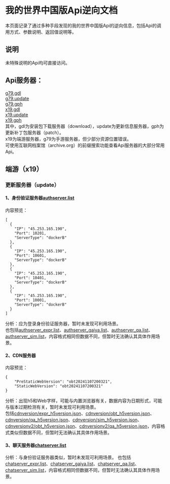 # 我的世界中国版Api逆向文档
本页面记录了通过多种手段发现的我的世界中国版Api的逆向信息，包括Api的调用方式、参数说明、返回值说明等。

## 说明
未特殊说明的Api均可直接访问。

## Api服务器：
[g79.gdl](https://g79.gdl.netease.com)  
[g79.update](https://g79.update.netease.com/)  
[g79.gph](https://g79.gph.netease.com)  
[x19.gdl](https://x19.gdl.netease.com)  
[x19.update](https://x19.update.netease.com/)  
[x19.gph](https://x19.gph.netease.com/)  
其中，gdl为安装包下载服务器（download），update为更新信息服务器，gph为更新补丁包服务器（patch）。  
x19为端游服务器，g79为手游服务器，但少部分资源位置错误。  
可使用互联网档案馆（archive.org）的前缀搜索功能查看Api服务器的大部分常用Api。

## 端游（x19）
### 更新服务器（update）
#### 1、身份验证服务器[authserver.list](https://x19.update.netease.com/authserver.list)
内容预览：
```
[
  {
    "IP": "45.253.165.190",
    "Port": 10201,
    "ServerType": "dockerB"
  },
  {
    "IP": "45.253.165.190",
    "Port": 10601,
    "ServerType": "dockerB"
  },
  {
    "IP": "45.253.165.190",
    "Port": 10401,
    "ServerType": "dockerB"
  },
  {
    "IP": "45.253.165.190",
    "Port": 10001,
    "ServerType": "dockerB"
  }
]
```
分析：应为登录身份验证服务器，暂时未发现可利用场景。  
也包括[authserver_expr.list](https://x19.update.netease.com/authserver_expr.list)、[authserver_gaiya.list](https://x19.update.netease.com/authserver_gaiya.list)、[authserver_qa.list](https://x19.update.netease.com/authserver_qa.list)、[authserver_sim.list](https://x19.update.netease.com/authserver_sim.list)，内容格式相同但数据不同，但暂时无法确认其具体作用场景。
#### 2、CDN服务器
内容预览：
```
{
    "PreStaticWebVersion": "obt20241107200321",
    "StaticWebVersion": "obt20241107200321"
}
```
分析：出现h5和Web字样，可能与内置浏览器有关，数据内容为日期形式，可能与版本过期检测有关，暂时未发现可利用场景。  
包括[cdnversion/expr_h5version.json](https://x19.update.netease.com/cdnversion/expr_h5version.json)、[cdnversion/obt_h5version.json](https://x19.update.netease.com/cdnversion/obt_h5version.json)、[cdnversion/qa_h5version.json](https://x19.update.netease.com/cdnversion/qa_h5version.json)、[cdnversion/sim_h5version.json](https://x19.update.netease.com/cdnversion/sim_h5version.json)、[cdnversionv2/obt_h5version.json](https://x19.update.netease.com/cdnversionv2/obt_h5version.json)、[cdnversionv2/qa_h5version.json](https://x19.update.netease.com/cdnversionv2/qa_h5version.json)，内容格式类似但数据不同，但暂时无法确认其具体作用场景。
#### 3、聊天服务器[chatserver.list](https://x19.update.netease.com/chatserver.list)
分析：与身份验证服务器类似，暂时未发现可利用场景。
也包括[chatserver_expr.list](https://x19.update.netease.com/chatserver_expr.list)、[chatserver_gaiya.list](https://x19.update.netease.com/chatserver_gaiya.list)、[chatserver_qa.list](https://x19.update.netease.com/chatserver_qa.list)、[chatserver_sim.list](https://x19.update.netease.com/chatserver_sim.list)，内容格式相同但数据不同，但暂时无法确认其具体作用场景。